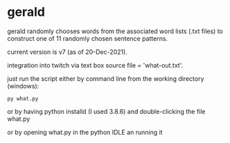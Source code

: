 # gerald

gerald randomly chooses words from the associated word lists (.txt files) to construct one of 11 randomly chosen sentence patterns.

current version is v7 (as of 20-Dec-2021).

integration into twitch via text box source file = 'what-out.txt'.

just run the script either by command line from the working directory (windows):

	py what.py

or by having python installd (I used 3.8.6) and double-clicking the file what.py

or by opening what.py in the python IDLE an running it
